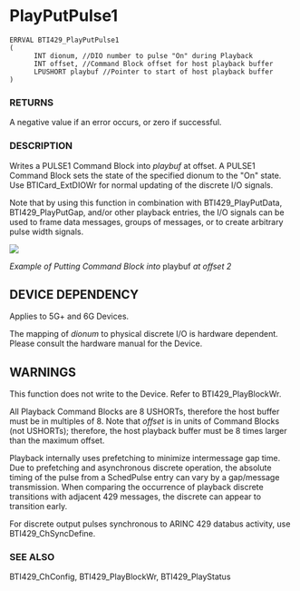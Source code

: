 # **PlayPutPulse1**

```
ERRVAL BTI429_PlayPutPulse1
(
      INT dionum, //DIO number to pulse "On" during Playback
      INT offset, //Command Block offset for host playback buffer
      LPUSHORT playbuf //Pointer to start of host playback buffer
)
```
### **RETURNS**

A negative value if an error occurs, or zero if successful.

### **DESCRIPTION**

Writes a PULSE1 Command Block into *playbuf* at offset. A PULSE1 Command Block sets the state of the specified dionum to the "On" state. Use BTICard\_ExtDIOWr for normal updating of the discrete I/O signals.

Note that by using this function in combination with BTI429\_PlayPutData, BTI429\_PlayPutGap, and/or other playback entries, the I/O signals can be used to frame data messages, groups of messages, or to create arbitrary pulse width signals.

![](_page_0_Picture_9.jpeg)

*Example of Putting Command Block into* playbuf *at offset 2*

## **DEVICE DEPENDENCY**

Applies to 5G+ and 6G Devices.

The mapping of *dionum* to physical discrete I/O is hardware dependent. Please consult the hardware manual for the Device.

## **WARNINGS**

This function does not write to the Device. Refer to BTI429\_PlayBlockWr.

All Playback Command Blocks are 8 USHORTs, therefore the host buffer must be in multiples of 8. Note that *offset* is in units of Command Blocks (not USHORTs); therefore, the host playback buffer must be 8 times larger than the maximum offset.

Playback internally uses prefetching to minimize intermessage gap time. Due to prefetching and asynchronous discrete operation, the absolute timing of the pulse from a SchedPulse entry can vary by a gap/message transmission. When comparing the occurrence of playback discrete transitions with adjacent 429 messages, the discrete can appear to transition early.

For discrete output pulses synchronous to ARINC 429 databus activity, use BTI429\_ChSyncDefine.

### **SEE ALSO**

BTI429\_ChConfig, BTI429\_PlayBlockWr, BTI429\_PlayStatus